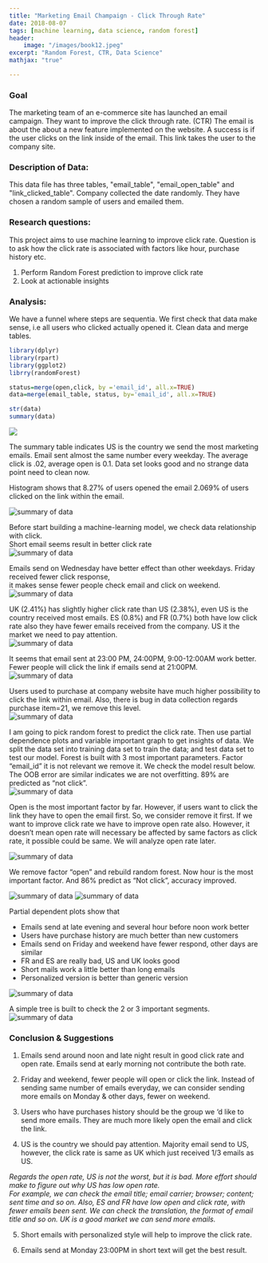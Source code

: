 ```yaml
---
title: "Marketing Email Champaign - Click Through Rate"
date: 2018-08-07
tags: [machine learning, data science, random forest]
header:
    image: "/images/book12.jpeg"
excerpt: "Random Forest, CTR, Data Science" 
mathjax: "true"

---
```

 
### Goal  
The marketing team of an e-commerce site has launched an email campaign. They want to improve the click through rate. (CTR) 
The email is about the about a new feature implemented on the website. A success is if the user clicks on the link inside of the email. This link takes the user to the company site.

### Description of Data:
This data file has three tables,
"email_table", "email_open_table" and "link_clicked_table". Company collected the
date randomly. They have chosen a random sample of users and emailed them. 

### Research questions:   
This project aims to use machine learning to improve click rate. Question is to ask
how the click rate is associated with factors like hour, purchase history etc.   
   1. Perform Random Forest prediction to improve click rate    
   2. Look at actionable insights

### Analysis:

We have a funnel where steps are sequentia. We first check that data make sense, i.e all users who clicked actually opened it. 
Clean data and merge tables.

```r
library(dplyr)
library(rpart)
library(ggplot2)
librry(randomForest)

status=merge(open,click, by ='email_id', all.x=TRUE)
data=merge(email_table, status, by='email_id', all.x=TRUE)

str(data)
summary(data)
```
<img src="{{ site.url }}{{ site.baseurl }}/images/ctr1.png">   

The summary table indicates US is the country we send the most marketing emails.
Email sent almost the same number every weekday. The average click is .02,
average open is 0.1. Data set looks good and no strange data point need to clean
now.   

Histogram shows that 8.27% of users opened the email 2.069% of users clicked on the
link within the email.   

<img src="{{ site.url }}{{ site.baseurl }}/images/ctr2.png" alt="summary of data">   


Before start building a machine-learning model, we check data relationship with click.   
Short email seems result in better click rate    
<img src="{{ site.url }}{{ site.baseurl }}/images/ctr3.png" alt="summary of data">  

Emails send on Wednesday have better effect than other weekdays. Friday received fewer click response,   
it makes sense fewer people check email and click on weekend.      
<img src="{{ site.url }}{{ site.baseurl }}/images/ctr4.png" alt="summary of data">  


UK (2.41%) has slightly higher click rate than US (2.38%), even US is the country
received most emails. ES (0.8%) and FR (0.7%) both have low click rate also they
have fewer emails received from the company. US it the market we need to pay
attention.      
<img src="{{ site.url }}{{ site.baseurl }}/images/ctr5.png" alt="summary of data">  

It seems that email sent at 23:00 PM, 24:00PM, 9:00-12:00AM work better. Fewer
people will click the link if emails send at 21:00PM.   
<img src="{{ site.url }}{{ site.baseurl }}/images/ctr6.png" alt="summary of data">  

Users used to purchase at company website have much higher possibility to click
the link within email. Also, there is bug in data collection regards purchase item=21,
we remove this level.   
<img src="{{ site.url }}{{ site.baseurl }}/images/ctr7.png" alt="summary of data">  


I am going to pick random forest to predict the click rate. Then use partial
dependence plots and variable important graph to get insights of data. We split the
data set into training data set to train the data; and test data set to test our model.
Forest is built with 3 most important parameters. Factor “email_id” it is not relevant
we remove it. We check the model result below.
The OOB error are similar indicates we are not overfitting. 89% are predicted as
“not click”.   
<img src="{{ site.url }}{{ site.baseurl }}/images/ctr8.png" alt="summary of data">  

Open is the most important factor by far. However, if users want to click the link
they have to open the email first. So, we consider remove it first.
If we want to improve click rate we have to improve open rate also. However, it
doesn’t mean open rate will necessary be affected by same factors as click rate, it
possible could be same. We will analyze open rate later.

<img src="{{ site.url }}{{ site.baseurl }}/images/ctr9.png" alt="summary of data">  

We remove factor “open” and rebuild random forest.
Now hour is the most important factor. And 86% predict as “Not click”, accuracy
improved.

<img src="{{ site.url }}{{ site.baseurl }}/images/ctr10.png" alt="summary of data">  
<img src="{{ site.url }}{{ site.baseurl }}/images/ctr11.png" alt="summary of data">  

Partial dependent plots show that   
   * Emails send at late evening and several hour before noon work better   
   * Users have purchase history are much better than new customers   
   * Emails send on Friday and weekend have fewer respond, other days are similar   
   * FR and ES are really bad, US and UK looks good   
   * Short mails work a little better than long emails   
   * Personalized version is better than generic version  
   
<img src="{{ site.url }}{{ site.baseurl }}/images/ctr12.png" alt="summary of data">  

A simple tree is built to check the 2 or 3 important segments.
<img src="{{ site.url }}{{ site.baseurl }}/images/ctr13.png" alt="summary of data">  


### Conclusion & Suggestions  
   1) Emails send around noon and late night result in good click rate and open rate. Emails send at early morning not contribute the both rate.   
   
   2) Friday and weekend, fewer people will open or click the link. Instead of sending same number of emails everyday, we can consider sending more emails on Monday & other days, fewer on weekend.   
   
   3) Users who have purchases history should be the group we ‘d like to send more emails. They are much more likely open the email and click the link.   
   
   4) US is the country we should pay attention. Majority email send to US, however, the click rate is same as UK which just received 1/3 emails as US.   
   
   *Regards the open rate, US is not the worst, but it is bad. More effort should make to figure out why US has low open rate.  
   For example, we can check the email title; email carrier; browser; content; sent time and so on. Also, ES and FR have low open and click rate, with fewer emails been sent. We can check the translation, the format of email title and so on. UK is a good market we can send more emails.*    
   
   5) Short emails with personalized style will help to improve the click rate.   
   
   6) Emails send at Monday 23:00PM in short text will get the best result. 

